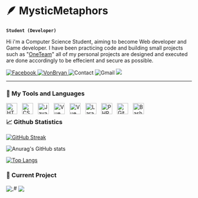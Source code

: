 # 🪶 MysticMetaphors

**`Student (Developer)`**

Hi i'm a Computer Science Student, aiming to become Web developer and Game developer. I have been practicing code and building small projects such as "<a href="https://github.com/MysticMetaphors/OneTeam">OneTeam</a>" all of my personal projects are designed and executed are done accordingly to be effecient and secure as possible.


   <p align="left">
      <a href="https://www.facebook.com/vonbryan.banal.1">
         <img alt="Facebook" title="Facebook" src="https://custom-icon-badges.demolab.com/badge/-Von%20Bryan%20S.%20Bañal-plum?style=for-the-badge&logo=comment-discussion&logoColor=black"/>
      </a> 
      <a href="https://von-bryan.vercel.app/">
         <img alt="VonBryan" title="My Portfolio" src="https://custom-icon-badges.demolab.com/badge/-My%Portfolio-plum?style=for-the-badge&logo=language_24dp_666666_fill0_wght400_grad0_opsz24&logoColor=black"/>
      </a> 
      <img alt="Contact" title="Contact" src="https://custom-icon-badges.demolab.com/badge/-+63--960--687--4147-orange?style=for-the-badge&logo=phone&logoColor=white"/>
      <img alt="Gmail" title="Gmail" src="https://custom-icon-badges.demolab.com/badge/-vonbanalbryan18v@gmail.com-red?style=for-the-badge&logo=mention&logoColor=white"/>
      <a href="https://github.com/MysticMetaphors?tab=repositories">
         <img src="https://custom-icon-badges.demolab.com/badge/-My%20Repos-blue?style=for-the-badge&logoColor=white&logo=repo"/>
      </a> 
   </p>
   
---

### 🧰 My Tools and Languages 

<img align="left" alt="HTML" width="30px" style="padding-right:10px;" src="https://cdn.jsdelivr.net/gh/devicons/devicon/icons/html5/html5-original.svg" />
<img align="left" alt="CSS" width="30px" style="padding-right:10px;" src="https://cdn.jsdelivr.net/gh/devicons/devicon/icons/css3/css3-original.svg" />
<img align="left" alt="JavaScript" width="30px" style="padding-right:10px;" src="https://cdn.jsdelivr.net/gh/devicons/devicon/icons/javascript/javascript-plain.svg" />
<!-- <img align="left" alt="React" width="30px" style="padding-right:10px;" src="https://cdn.jsdelivr.net/gh/devicons/devicon/icons/react/react-original.svg" /> -->
<img align="left" alt="Vue" width="30px" style="padding-right:10px;" src="https://cdn.jsdelivr.net/gh/devicons/devicon@latest/icons/vuejs/vuejs-original.svg" />    
<img align="left" alt="Vue" width="30px" style="padding-right:10px;" src="https://cdn.jsdelivr.net/gh/devicons/devicon@latest/icons/react/react-original.svg" />
          
<img align="left" alt="Laravel" width="30px" style="padding-right:10px;" src="https://cdn.jsdelivr.net/gh/devicons/devicon@latest/icons/laravel/laravel-original.svg" />  
<!-- <img align="left" alt="CodeIgniter" width="30px" style="padding-right:10px;" src="https://cdn.jsdelivr.net/gh/devicons/devicon@latest/icons/codeigniter/codeigniter-plain.svg" /> -->
<!-- <img align="left" alt="Godot" width="30px" style="padding-right:10px;" src="https://cdn.jsdelivr.net/gh/devicons/devicon@latest/icons/godot/godot-original.svg" /> -->
<img align="left" alt="PHP" width="30px" style="padding-right:10px;" src="https://cdn.jsdelivr.net/gh/devicons/devicon@latest/icons/php/php-original.svg" />  
<!-- <img align="left" alt="C++" width="30px" style="padding-right:10px;" src="https://cdn.jsdelivr.net/gh/devicons/devicon@latest/icons/cplusplus/cplusplus-original.svg" /> -->
<!-- <img align="left" alt="GitHub" width="30px" style="padding-right:10px;" src="https://cdn.jsdelivr.net/gh/devicons/devicon/icons/github/github-original.svg" /> -->
<img align="left" alt="Git" width="30px" style="padding-right:10px;" src="https://cdn.jsdelivr.net/gh/devicons/devicon/icons/git/git-original.svg" />
<img align="left" alt="Bash" width="30px" style="padding-right:10px;" src="https://cdn.jsdelivr.net/gh/devicons/devicon/icons/bash/bash-original.svg" />
<br 

#

### 📈 Github Statistics

[![GitHub Streak](https://streak-stats.demolab.com?user=MysticMetaphors&theme=dark&short_numbers=true)](https://git.io/streak-stats)

![Anurag's GitHub stats](https://my-github-stats-git-main-mysticmetaphors-projects.vercel.app/api?username=MysticMetaphors&show_icons=true&theme=gruvbox)
   
[![Top Langs](https://my-github-stats-git-main-mysticmetaphors-projects.vercel.app/api/top-langs/?username=MysticMetaphors&theme=gruvbox)](https://github.com/anuraghazra/github-readme-stats)

### 📂 Current Project

<div style="display: block; flex-direction: row;">
<!--    [![Readme Card](https://github-readme-stats.vercel.app/api/pin/?username=MysticMetaphors&repo=)](https://github.com/MysticMetaphors/OneTeam) -->
   <a href="https://github.com/MysticMetaphors/OneTeam">
     <img align="center" src="https://github-readme-stats.vercel.app/api/pin/?username=MysticMetaphors&repo=OneTeam&theme=gruvbox" />
   </a>
   #
   <a href="https://github.com/MysticMetaphors/PixelForge">
     <img align="center" src="https://github-readme-stats.vercel.app/api/pin/?username=MysticMetaphors&repo=PixelForge&theme=gruvbox" />
   </a>
<!--    [![Readme Card](https://github-readme-stats.vercel.app/api/pin/?username=MysticMetaphors&repo=)](https://github.com/MysticMetaphors/PixelForge) -->
</div>



